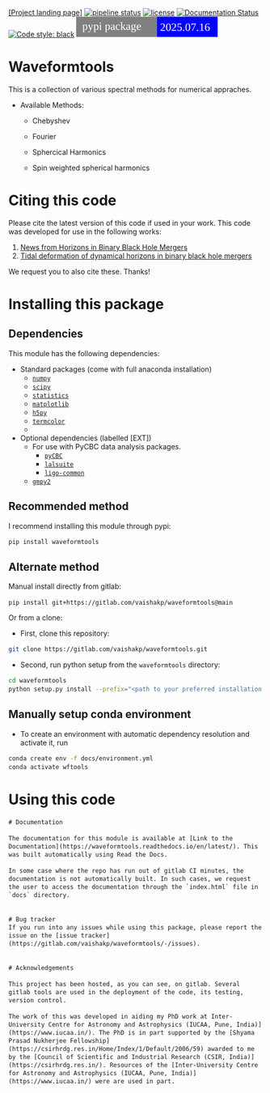 [[Project landing page]](https://sites.google.com/view/waveformtools/home)
[![pipeline status](https://gitlab.com/vaishakp/waveformtools/badges/main/pipeline.svg)](https://gitlab.com/vaishakp/waveformtools/commits/main)
[![license](https://img.shields.io/badge/license-MIT-blue.svg)](https://gitlab.com/vaishakp/waveformtools/commits/main/LICENSE)
[![Documentation Status](https://readthedocs.org/projects/waveformtools/badge/?version=latest)](https://waveformtools.readthedocs.io/en/latest/?badge=latest)
[![Code style: black](https://img.shields.io/badge/code%20style-black-000000.svg)](https://github.com/psf/black)
[![PyPI version](docs/vers_badge.svg)](https://pypi.org/project/waveformtools/)
# Waveformtools 


This is a collection of various spectral methods for numerical appraches.


* Available Methods:

    * Chebyshev 

    * Fourier

    * Sphercical Harmonics

    * Spin weighted spherical harmonics
   


# Citing this code

Please cite the latest version of this code if used in your work. This code was developed for use in the following works:

1. [News from Horizons in Binary Black Hole Mergers](https://journals.aps.org/prl/abstract/10.1103/PhysRevLett.125.121101)
2. [Tidal deformation of dynamical horizons in binary black hole mergers](https://journals.aps.org/prd/abstract/10.1103/PhysRevD.105.044019)

We request you to also cite these. Thanks!





# Installing this package

## Dependencies

This module has the following dependencies:

* Standard packages (come with full anaconda installation)
    * [`numpy`](http://www.numpy.org/)
    * [`scipy`](http://scipy.org/)
    * [`statistics`](https://docs.python.org/3/library/statistics.html)
    * [`matplotlib`](http://matplotlib.org/)
    * [`h5py`](http://www.h5py.org/)
    * [`termcolor`](https://pypi.org/project/termcolor/)
    * 
* Optional dependencies (labelled [EXT])
    * For use with PyCBC data analysis packages.
        * [`pyCBC`](https://pycbc.org/)
        * [`lalsuite`](https://git.ligo.org/lscsoft/lalsuite)
        * [`ligo-common`](https://git.ligo.org/lscsoft/ligo-common)
    * [`gmpy2`](https://gmpy2.readthedocs.io/en/latest/)


## Recommended method

I recommend installing this module through pypi:
```sh
pip install waveformtools
```
## Alternate method

Manual install directly from gitlab:

```pip install git+https://gitlab.com/vaishakp/waveformtools@main```

Or from a clone:

* First, clone this repository:

```sh
git clone https://gitlab.com/vaishakp/waveformtools.git

```
* Second, run python setup from the `waveformtools` directory:
```sh
cd waveformtools
python setup.py install --prefix="<path to your preferred installation dir>"
``` 

## Manually setup conda environment

* To create an environment with automatic dependency resolution and activate it, run
```sh
conda create env -f docs/environment.yml
conda activate wftools
```


# Using this code
```
# Documentation

The documentation for this module is available at [Link to the Documentation](https://waveformtools.readthedocs.io/en/latest/). This was built automatically using Read the Docs.

In some case where the repo has run out of gitlab CI minutes, the documentation is not automatically built. In such cases, we request the user to access the documentation through the `index.html` file in `docs` directory.


# Bug tracker
If you run into any issues while using this package, please report the issue on the [issue tracker](https://gitlab.com/vaishakp/waveformtools/-/issues).

 
# Acknowledgements

This project has been hosted, as you can see, on gitlab. Several gitlab tools are used in the deployment of the code, its testing, version control.

The work of this was developed in aiding my PhD work at Inter-University Centre for Astronomy and Astrophysics (IUCAA, Pune, India)](https://www.iucaa.in/). The PhD is in part supported by the [Shyama Prasad Nukherjee Fellowship](https://csirhrdg.res.in/Home/Index/1/Default/2006/59) awarded to me by the [Council of Scientific and Industrial Research (CSIR, India)](https://csirhrdg.res.in/). Resources of the [Inter-University Centre for Astronomy and Astrophysics (IUCAA, Pune, India)](https://www.iucaa.in/) were are used in part.
